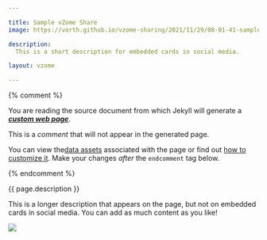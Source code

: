 ```yaml
---

title: Sample vZome Share
image: https://vorth.github.io/vzome-sharing/2021/11/29/08-01-41-sample-vZome-share/sample-vZome-share.png

description:
  This is a short description for embedded cards in social media.

layout: vzome

---
```


{% comment %}

You are reading the source document from which Jekyll will generate a
[***custom web page***](https://vorth.github.io/vzome-sharing/2021/11/29/sample-vZome-share-08-01-41.html).

This is a *comment* that will not appear in the generated page.

You can view the[data assets](https://github.com/vorth/vzome-sharing/tree/main/2021/11/29/08-01-41-sample-vZome-share/) associated with the page
or find out [how to customize it](https://vzome.github.io/vzome/sharing.html#customizing-the-generated-page).
Make your changes *after* the `endcomment` tag below.

{% endcomment %}

{{ page.description }}

This is a longer description that appears on the page,
but not on embedded cards in social media.
You can add as much content as you like!

<vzome-viewer style="width: 100%; height: 65vh;"
       src="https://vorth.github.io/vzome-sharing/2021/11/29/08-01-41-sample-vZome-share/sample-vZome-share.vZome" >
  <img src="https://vorth.github.io/vzome-sharing/2021/11/29/08-01-41-sample-vZome-share/sample-vZome-share.png" />
</vzome-viewer>
